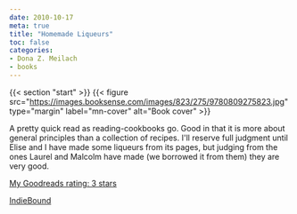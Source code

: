 ```yaml
---
date: 2010-10-17
meta: true
title: "Homemade Liqueurs"
toc: false
categories:
- Dona Z. Meilach
- books
---
```


{{< section "start" >}}
{{< figure src="https://images.booksense.com/images/823/275/9780809275823.jpg" type="margin" label="mn-cover" alt="Book cover" >}}

A pretty quick read as reading-cookbooks go. Good in that it is more about general principles than a collection of recipes. I'll reserve full judgment until Elise and I have made some liqueurs from its pages, but judging from the ones Laurel and Malcolm have made (we borrowed it from them) they are very good.

[My Goodreads rating: 3 stars](https://www.goodreads.com/review/show/126589437)  

[IndieBound](https://www.indiebound.org/book/9780809275823)
